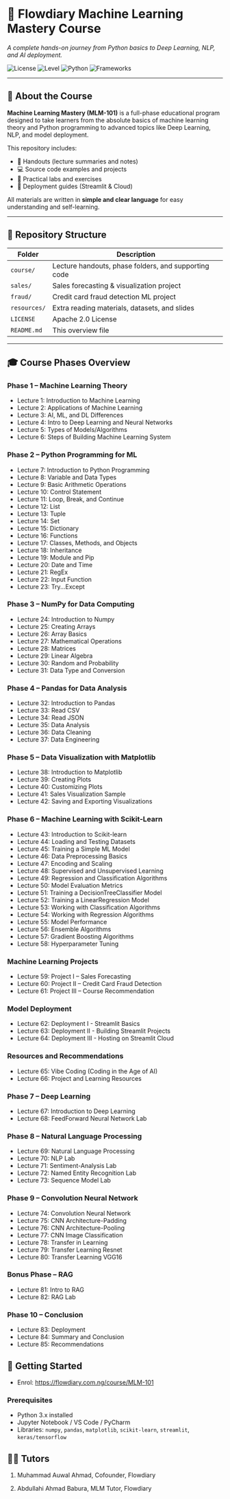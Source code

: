 # 🤖 Flowdiary Machine Learning Mastery Course

*A complete hands-on journey from Python basics to Deep Learning, NLP, and AI deployment.*

![License](https://img.shields.io/badge/License-Apache_2.0-blue.svg)
![Level](https://img.shields.io/badge/Level-Beginner%20to%20Advanced-brightgreen)
![Python](https://img.shields.io/badge/Python-3.x-blue)
![Frameworks](https://img.shields.io/badge/Libraries-NumPy%2C%20Pandas%2C%20Matplotlib%2C%20Scikit--learn%2C%20Streamlit%2C%20Keras/Tensorflow-orange)

---

## 🧠 About the Course

**Machine Learning Mastery (MLM-101)** is a full-phase educational program designed to take learners from the absolute basics of machine learning theory and Python programming to advanced topics like Deep Learning, NLP, and model deployment.

This repository includes:
- 📘 Handouts (lecture summaries and notes)
- 💻 Source code examples and projects
- 🧩 Practical labs and exercises
- 🚀 Deployment guides (Streamlit & Cloud)

All materials are written in **simple and clear language** for easy understanding and self-learning.

---

## 📂 Repository Structure

| Folder | Description |
|--------|--------------|
| `course/` | Lecture handouts, phase folders, and supporting code |
| `sales/` | Sales forecasting & visualization project |
| `fraud/` | Credit card fraud detection ML project |
| `resources/` | Extra reading materials, datasets, and slides |
| `LICENSE` | Apache 2.0 License |
| `README.md` | This overview file |

---

## 🎓 Course Phases Overview

### **Phase 1 – Machine Learning Theory**
- Lecture 1: Introduction to Machine Learning  
- Lecture 2: Applications of Machine Learning
- Lecture 3: AI, ML, and DL Differences
- Lecture 4: Intro to Deep Learning and Neural Networks  
- Lecture 5: Types of Models/Algorithms  
- Lecture 6: Steps of Building Machine Learning System  

### **Phase 2 – Python Programming for ML**
- Lecture 7: Introduction to Python Programming  
- Lecture 8: Variable and Data Types
- Lecture 9: Basic Arithmetic Operations
- Lecture 10: Control Statement
- Lecture 11: Loop, Break, and Continue
- Lecture 12: List
- Lecture 13: Tuple
- Lecture 14: Set
- Lecture 15: Dictionary
- Lecture 16: Functions 
- Lecture 17: Classes, Methods, and Objects
- Lecture 18: Inheritance
- Lecture 19: Module and Pip
- Lecture 20: Date and Time
- Lecture 21: RegEx
- Lecture 22: Input Function
- Lecture 23: Try...Except

### **Phase 3 – NumPy for Data Computing**
- Lecture 24: Introduction to Numpy
- Lecture 25: Creating Arrays 
- Lecture 26: Array Basics
- Lecture 27: Mathematical Operations
- Lecture 28: Matrices 
- Lecture 29: Linear Algebra 
- Lecture 30: Random and Probability
- Lecture 31: Data Type and Conversion

### **Phase 4 – Pandas for Data Analysis**
- Lecture 32: Introduction to Pandas  
- Lecture 33: Read CSV  
- Lecture 34: Read JSON
- Lecture 35: Data Analysis
- Lecture 36: Data Cleaning
- Lecture 37: Data Engineering

### **Phase 5 – Data Visualization with Matplotlib**
- Lecture 38: Introduction to Matplotlib  
- Lecture 39: Creating Plots  
- Lecture 40: Customizing Plots  
- Lecture 41: Sales Visualization Sample 
- Lecture 42: Saving and Exporting Visualizations  

### **Phase 6 – Machine Learning with Scikit-Learn**
- Lecture 43: Introduction to Scikit-learn
- Lecture 44: Loading and Testing Datasets
- Lecture 45: Training a Simple ML Model 
- Lecture 46: Data Preprocessing Basics
- Lecture 47: Encoding and Scaling 
- Lecture 48: Supervised and Unsupervised Learning
- Lecture 49: Regression and Classification Algorithms  
- Lecture 50: Model Evaluation Metrics  
- Lecture 51: Training a DecisionTreeClassifier Model
- Lecture 52: Training a LinearRegression Model
- Lecture 53: Working with Classification Algorithms
- Lecture 54: Working with Regression Algorithms
- Lecture 55: Model Performance
- Lecture 56: Ensemble Algorithms 
- Lecture 57: Gradient Boosting Algorithms  
- Lecture 58: Hyperparameter Tuning  

### **Machine Learning Projects**
- Lecture 59: Project I – Sales Forecasting  
- Lecture 60: Project II – Credit Card Fraud Detection  
- Lecture 61: Project III – Course Recommendation  

### **Model Deployment**
- Lecture 62: Deployment I - Streamlit Basics
- Lecture 63: Deployment II - Building Streamlit Projects
- Lecture 64: Deployment III - Hosting on Streamlit Cloud

### **Resources and Recommendations**
- Lecture 65: Vibe Coding (Coding in the Age of AI)
- Lecture 66: Project and Learning Resources
  
### **Phase 7 – Deep Learning**
- Lecture 67: Introduction to Deep Learning
- Lecture 68: FeedForward Neural Network Lab

### **Phase 8 – Natural Language Processing**
- Lecture 69: Natural Language Processing
- Lecture 70: NLP Lab
- Lecture 71: Sentiment-Analysis Lab
- Lecture 72: Named Entity Recognition Lab
- Lecture 73: Sequence Model Lab

### **Phase 9 – Convolution Neural Network**
- Lecture 74: Convolution Neural Network
- Lecture 75: CNN Architecture-Padding
- Lecture 76: CNN Architecture-Pooling
- Lecture 77: CNN Image Classification
- Lecture 78: Transfer in Learning
- Lecture 79: Transfer Learning Resnet
- Lecture 80: Transfer Learning VGG16

### **Bonus Phase – RAG**
- Lecture 81: Intro to RAG 
- Lecture 82: RAG Lab

### **Phase 10 – Conclusion**
- Lecture 83: Deployment 
- Lecture 84: Summary and Conclusion
- Lecture 85: Recommendations  

## 🚀 Getting Started
- Enrol: https://flowdiary.com.ng/course/MLM-101

### Prerequisites
- Python 3.x installed  
- Jupyter Notebook / VS Code / PyCharm 
- Libraries: `numpy`, `pandas`, `matplotlib`, `scikit-learn`, `streamlit`, `keras/tensorflow`

## 👨‍🏫 Tutors
1. Muhammad Auwal Ahmad, Cofounder, Flowdiary

2. Abdullahi Ahmad Babura, MLM Tutor, Flowdiary

